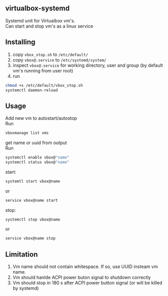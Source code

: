 ## virtualbox-systemd

Systemd unit for Virtualbox vm's.  
Can start and stop vm's as a linux service

## Installing

1. copy `vbox_stop.sh` to `/etc/default/`
2. copy `vbox@.service` to `/etc/systemd/system/`
3. inspect `vbox@.service` for working directory, user and group (by default vm's running from user root)
4. run 
```bash
chmod +x /etc/default/vbox_stop.sh
systemctl daemon-reload
```

## Usage

Add new vm to autostart/autostop  
Run
```bash
vboxmanage list vms
```

get name or uuid from output  
Run 
```bash
systemctl enable vbox@"name"
systemctl status vbox@"name"
```

start:
```bash
systemtl start vbox@name
```

or
```bash
service vbox@name start
```

stop:
```bash
systemctl stop vbox@name
```

or
```bash
service vbox@name stop
```

## Limitation

1. Vm name should not contain whitespace. If so, use UUID insteam vm name.
2. Vm should hanlde ACPI power buton signal to shutdown correctly
3. Vm should stop in 180 s after ACPI power button signal (or will be killed by systemd)
